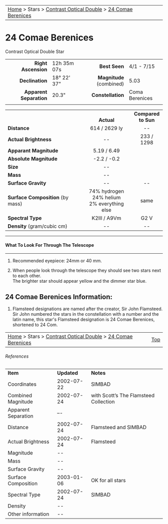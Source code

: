 |    |    |
|:---|---:|
|[Home](/notes/#object-notes) > Stars > [Contrast Optical Double](../!contrast-optical-double-star-info) > [24 Comae Berenices](../24comae-berenices)|  |

# 24 Comae Berenices
Contrast Optical Double Star

|   |   |   |   |
|--:|:--|--:|:--|
|**Right Ascension**|12h 35m 07s|**Best Seen**|4/1 - 7/15|
|**Declination**|18&deg; 22' 37"|**Magnitude** (combined) | 5.03 |
|**Apparent Separation** | 20.3"|**Constellation**|Coma Berenices|
|   |   |   |   |

|   |   |   |
|---|:---:|:---:|
|   | <br/>**Actual**| **Compared<br/>to Sun** |
|**Distance** | 614 / 2629 ly | -- |
|**Actual Brightness**	 | --	 | 233 / 1298 |
|**Apparant Magnitude**  | 5.19 / 6.49 |
  |**Absolute Magnitude**  | -2.2 / -0.2 |
|**Size**                | -- |  |
|**Mass**	               | --	 |  |
|**Surface Gravity**	   | --	| -- |
|**Surface Composition** (by mass) |74% hydrogen<br/>24% helium<br/>2% everything else| same |
|**Spectral Type**       | K2lIl / A9Vm | G2 V | 
|**Density** (gram/cubic cm) | -- | -- | 

---
#### What To Look For Through The Telescope
---

1.	Recommended eyepiece: 24mm or 40 mm.

1.	When people look through the telescope they should see two stars next to each other.  
The brighter star should appear yellow and the dimmer star blue.


## 24 Comae Berenices Information:

1.  Flamsteed designations are named after the creator, Sir John Flamsteed. Sir John numbered the stars in the constellation with a number and the latin name, this star's Flamsteed designation is 24 Comae Berenices, shortened to 24 Com.	

 
|    |    |
|:---|---:|
|[Home](/notes/#object-notes) > Stars > [Contrast Optical Double](../!contrast-optical-double-star-info) > [24 Comae Berenices](../24comae-berenices) | [Top](#24-comae-berenices) |

###### References

|   |   |   |
|---|---|---|
|**Item**|**Updated**|**Notes**| 
|Coordinates|2002-07-22|SIMBAD|
|Combined Magnitude|2002-07-24|with Scott’s The Flamsteed Collection|
|Apparent Separation| –- |   |
|Distance |2002-07-24|Flamsteed and SIMBAD|
|Actual Brightness|2002-07-24|Flamsteed|
|Magnitude| -- |   |
|Mass | -- |   |
|Surface Gravity | -- |   |
|Surface Composition| 2003-01-06 | OK for all stars|
|Spectral Type|2002-07-24|SIMBAD|
|Density| -- |   |
|Other information | --	|   |
